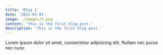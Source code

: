 ```yaml
---
title: 'Blog 1'
date: '2021-01-01'
image: ./images/h.png
content: 'This is the first blog post.'
description: 'This is the first blog post.'
---
```


Lorem ipsum dolor sit amet, consectetur adipiscing elit. Nullam nec purus nec nunc
